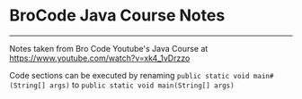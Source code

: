 # BroCode Java Course Notes
---
Notes taken from Bro Code Youtube's Java Course at https://www.youtube.com/watch?v=xk4_1vDrzzo

Code sections can be executed by renaming `public static void main#(String[] args)` to `public static void main(String[] args)`
